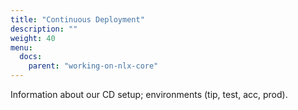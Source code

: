 ```yaml
---
title: "Continuous Deployment"
description: ""
weight: 40
menu:
  docs:
    parent: "working-on-nlx-core"
---
```


Information about our CD setup; environments (tip, test, acc, prod).
<!--more-->
